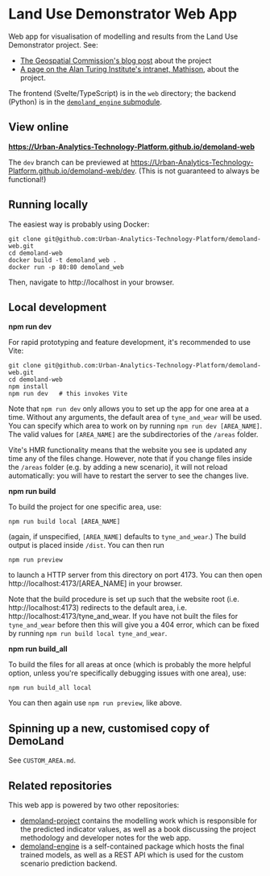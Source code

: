 # Land Use Demonstrator Web App

Web app for visualisation of modelling and results from the Land Use Demonstrator project. See:

- [The Geospatial Commission's blog post](https://www.landusedialogues.gov.uk/2023/03/13/using-spatial-data-science-to-deliver-more-from-the-same-land/) about the project
- [A page on the Alan Turing Institute's intranet, Mathison](https://mathison.turing.ac.uk/page/2864), about the project.

The frontend (Svelte/TypeScript) is in the `web` directory; the backend (Python) is in the [`demoland_engine` submodule](https://github.com/martinfleis/demoland_engine).


## View online

**https://Urban-Analytics-Technology-Platform.github.io/demoland-web**

The `dev` branch can be previewed at https://Urban-Analytics-Technology-Platform.github.io/demoland-web/dev.
(This is not guaranteed to always be functional!)


## Running locally

The easiest way is probably using Docker:

```
git clone git@github.com:Urban-Analytics-Technology-Platform/demoland-web.git
cd demoland-web
docker build -t demoland_web .
docker run -p 80:80 demoland_web
```

Then, navigate to http://localhost in your browser.


## Local development

**npm run dev**

For rapid prototyping and feature development, it's recommended to use Vite:

```
git clone git@github.com:Urban-Analytics-Technology-Platform/demoland-web.git
cd demoland-web
npm install
npm run dev   # this invokes Vite
```

Note that `npm run dev` only allows you to set up the app for one area at a time.
Without any arguments, the default area of `tyne_and_wear` will be used.
You can specify which area to work on by running `npm run dev [AREA_NAME]`.
The valid values for `[AREA_NAME]` are the subdirectories of the `/areas` folder.

Vite's HMR functionality means that the website you see is updated any time any of the files change.
However, note that if you change files inside the `/areas` folder (e.g. by adding a new scenario), it will not reload automatically: you will have to restart the server to see the changes live.

**npm run build**

To build the project for one specific area, use:

```
npm run build local [AREA_NAME]
```

(again, if unspecified, `[AREA_NAME]` defaults to `tyne_and_wear`.)
The build output is placed inside `/dist`. You can then run

```
npm run preview
```

to launch a HTTP server from this directory on port 4173.
You can then open http://localhost:4173/[AREA_NAME] in your browser.

Note that the build procedure is set up such that the website root (i.e. http://localhost:4173) redirects to the default area, i.e. http://localhost:4173/tyne_and_wear.
If you have not built the files for `tyne_and_wear` before then this will give you a 404 error, which can be fixed by running `npm run build local tyne_and_wear`.

**npm run build_all**

To build the files for all areas at once (which is probably the more helpful option, unless you're specifically debugging issues with one area), use:

```
npm run build_all local
```

You can then again use `npm run preview`, like above.

## Spinning up a new, customised copy of DemoLand

See `CUSTOM_AREA.md`.


## Related repositories

This web app is powered by two other repositories:

- [demoland-project](https://github.com/Urban-Analytics-Technology-Platform/demoland-project) contains the modelling work which is responsible for the predicted indicator values, as well as a book discussing the project methodology and developer notes for the web app.
- [demoland-engine](https://github.com/Urban-Analytics-Technology-Platform/demoland-engine) is a self-contained package which hosts the final trained models, as well as a REST API which is used for the custom scenario prediction backend.
